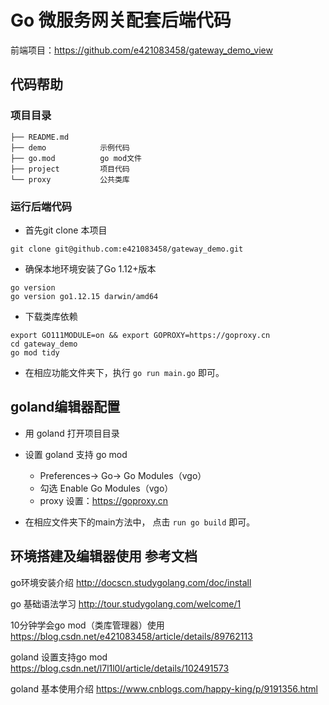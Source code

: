 # Go 微服务网关配套后端代码

前端项目：https://github.com/e421083458/gateway_demo_view

## 代码帮助

### 项目目录

```
├── README.md
├── demo            示例代码
├── go.mod          go mod文件
├── project         项目代码
└── proxy           公共类库
```

### 运行后端代码

- 首先git clone 本项目

`git clone git@github.com:e421083458/gateway_demo.git`

- 确保本地环境安装了Go 1.12+版本

```
go version
go version go1.12.15 darwin/amd64
```

- 下载类库依赖

```
export GO111MODULE=on && export GOPROXY=https://goproxy.cn
cd gateway_demo
go mod tidy
```

- 在相应功能文件夹下，执行 `go run main.go` 即可。

## goland编辑器配置

- 用 goland 打开项目目录

- 设置 goland 支持 go mod
    - Preferences-> Go-> Go Modules（vgo）
    - 勾选 Enable Go Modules（vgo）
    - proxy 设置：https://goproxy.cn

- 在相应文件夹下的main方法中， 点击 `run go build` 即可。

## 环境搭建及编辑器使用 参考文档

go环境安装介绍
http://docscn.studygolang.com/doc/install

go 基础语法学习
http://tour.studygolang.com/welcome/1

10分钟学会go mod（类库管理器）使用
https://blog.csdn.net/e421083458/article/details/89762113

goland 设置支持go mod
https://blog.csdn.net/l7l1l0l/article/details/102491573

goland 基本使用介绍
https://www.cnblogs.com/happy-king/p/9191356.html
